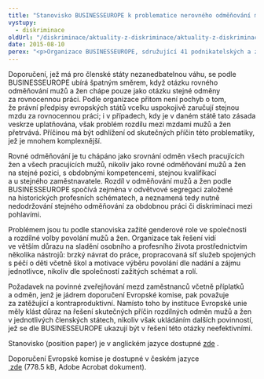 ```yaml
---
title: "Stanovisko BUSINESSEUROPE k problematice nerovného odměňování mužů a žen"
vystupy:
  - diskriminace
oldUrl: "/diskriminace/aktuality-z-diskriminace/aktuality-z-diskriminace-2015/stanovisko-businesseurope-k-problematice-nerovneho-odmenovani-muzu-a-zen/"
date: 2015-08-10
perex: "<p>Organizace BUSINESSEUROPE, sdružující 41 podnikatelských a zaměstnavatelských svazů z 35 zemí Evropy, vydala dne 23. června 2015 stanovisko k otázce nerovného odměňování mužů a žen. V něm kriticky nahlíží především na doporučení Evropské komise o posílení zásady rovného odměňování mužů a žen prostřednictvím transparentnosti.</p>"
---
```


<!-- imported from the old website -->

<p class="align-blok">Doporučení, jež má pro členské státy nezanedbatelnou váhu, se podle BUSINESSEUROPE ubírá špatným směrem, když otázku rovného odměňování mužů a žen chápe pouze jako otázku stejné odměny za rovnocennou práci. Podle organizace přitom není pochyb o tom, že právní předpisy evropských států vcelku uspokojivě zaručují stejnou mzdu za rovnocennou práci; i v případech, kdy je v daném státě tato zásada veskrze uplatňována, však problém rozdílu mezi mzdami mužů a žen přetrvává. Příčinou má být odhlížení od skutečných příčin této problematiky, jež je mnohem komplexnější. </p><p class="align-blok">Rovné odměňování je tu chápáno jako srovnání odměn všech pracujících žen a všech pracujících mužů, nikoliv jako rovné odměňování mužů a žen na stejné pozici, s obdobnými kompetencemi, stejnou kvalifikací a u stejného zaměstnavatele. Rozdíl v odměňování mužů a žen podle BUSINESSEUROPE spočívá zejména v odvětvové segregaci založené na historických profesních schématech, a neznamená tedy nutně nedodržování stejného odměňování za obdobnou práci či diskriminaci mezi pohlavími. </p><p class="align-blok">Problémem jsou tu podle stanoviska zažité genderové role ve společnosti a rozdílné volby povolání mužů a žen. Organizace tak řešení vidí ve větším důrazu na sladění osobního a profesního života prostřednictvím několika nástrojů: brzký návrat do práce, propracovaná síť služeb spojených s péčí o děti včetně škol a motivace výběru povolání dle nadání a zájmu jednotlivce, nikoliv dle společností zažitých schémat a rolí. </p><p class="align-blok">Požadavek na povinné zveřejňování mezd zaměstnanců včetně příplatků a odměn, jenž je jádrem doporučení Evropské komise, pak považuje za zatěžující a kontraproduktivní. Namísto toho by instituce Evropské unie měly klást důraz na řešení skutečných příčin rozdílných odměn mužů a žen v jednotlivých členských státech, nikoliv však ukládáním dalších povinností, jež se dle BUSINESSEUROPE ukazují být v řešení této otázky neefektivními.</p><p class="align-blok">Stanovisko (position paper) je v anglickém jazyce dostupné <a title="Otevření do nového okna" href="http://www.businesseurope.eu/Content/Default.asp?PageID=568&amp;DocID=34250" target="_blank">zde</a> . </p><p class="align-blok">Doporučení Evropské komise je dostupné v českém jazyce <a title="Otevření do nového okna" href="/uploads-import/DISKRIMINACE/aktuality/Doporuceni.pdf" target="_blank"> zde</a> (778.5 kB, Adobe Acrobat dokument). </p>
